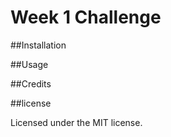 # Week 1 Challenge

##Installation


##Usage


##Credits


##license

Licensed under the MIT license.
